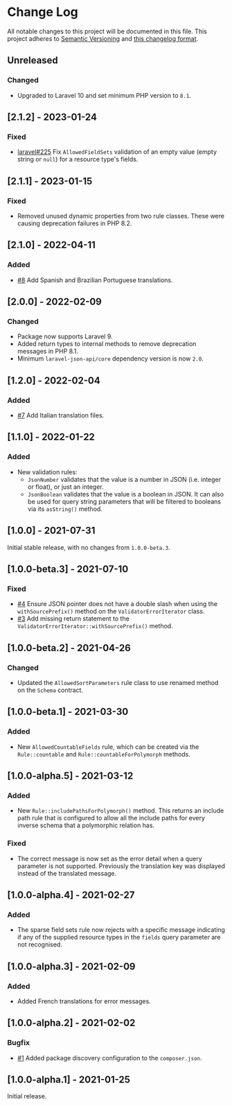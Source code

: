# Change Log

All notable changes to this project will be documented in this file. This project adheres to
[Semantic Versioning](http://semver.org/) and [this changelog format](http://keepachangelog.com/).

## Unreleased

### Changed

- Upgraded to Laravel 10 and set minimum PHP version to `8.1`.

## [2.1.2] - 2023-01-24

### Fixed

- [laravel#225](https://github.com/laravel-json-api/laravel/issues/225) Fix `AllowedFieldSets` validation of an empty
  value (empty string or `null`) for a resource type's fields.

## [2.1.1] - 2023-01-15

### Fixed

- Removed unused dynamic properties from two rule classes. These were causing deprecation failures in PHP 8.2.

## [2.1.0] - 2022-04-11

### Added

- [#8](https://github.com/laravel-json-api/validation/pull/8) Add Spanish and Brazilian Portuguese translations.

## [2.0.0] - 2022-02-09

### Changed

- Package now supports Laravel 9.
- Added return types to internal methods to remove deprecation messages in PHP 8.1.
- Minimum `laravel-json-api/core` dependency version is now `2.0`.

## [1.2.0] - 2022-02-04

### Added

- [#7](https://github.com/laravel-json-api/validation/pull/7) Add Italian translation files.

## [1.1.0] - 2022-01-22

### Added

- New validation rules:
    - `JsonNumber` validates that the value is a number in JSON (i.e. integer or float), or just an integer.
    - `JsonBoolean` validates that the value is a boolean in JSON. It can also be used for query string parameters that
      will be filtered to booleans via its `asString()` method.

## [1.0.0] - 2021-07-31

Initial stable release, with no changes from `1.0.0-beta.3`.

## [1.0.0-beta.3] - 2021-07-10

### Fixed

- [#4](https://github.com/laravel-json-api/validation/issues/4) Ensure JSON pointer does not have a double slash when
  using the `withSourcePrefix()` method on the `ValidatorErrorIterator` class.
- [#3](https://github.com/laravel-json-api/validation/pull/3) Add missing return statement to the
  `ValidatorErrorIterator::withSourcePrefix()` method.

## [1.0.0-beta.2] - 2021-04-26

### Changed

- Updated the `AllowedSortParameters` rule class to use renamed method on the `Schema` contract.

## [1.0.0-beta.1] - 2021-03-30

### Added

- New `AllowedCountableFields` rule, which can be created via the `Rule::countable` and `Rule::countableForPolymorph`
  methods.

## [1.0.0-alpha.5] - 2021-03-12

### Added

- New `Rule::includePathsForPolymorph()` method. This returns an include path rule that is configured to allow all the
  include paths for every inverse schema that a polymorphic relation has.

### Fixed

- The correct message is now set as the error detail when a query parameter is not supported. Previously the translation
  key was displayed instead of the translated message.

## [1.0.0-alpha.4] - 2021-02-27

### Added

- The sparse field sets rule now rejects with a specific message indicating if any of the supplied resource types in the
  `fields` query parameter are not recognised.

## [1.0.0-alpha.3] - 2021-02-09

### Added

- Added French translations for error messages.

## [1.0.0-alpha.2] - 2021-02-02

### Bugfix

- [#1](https://github.com/laravel-json-api/validation/issues/1)
  Added package discovery configuration to the `composer.json`.

## [1.0.0-alpha.1] - 2021-01-25

Initial release.
